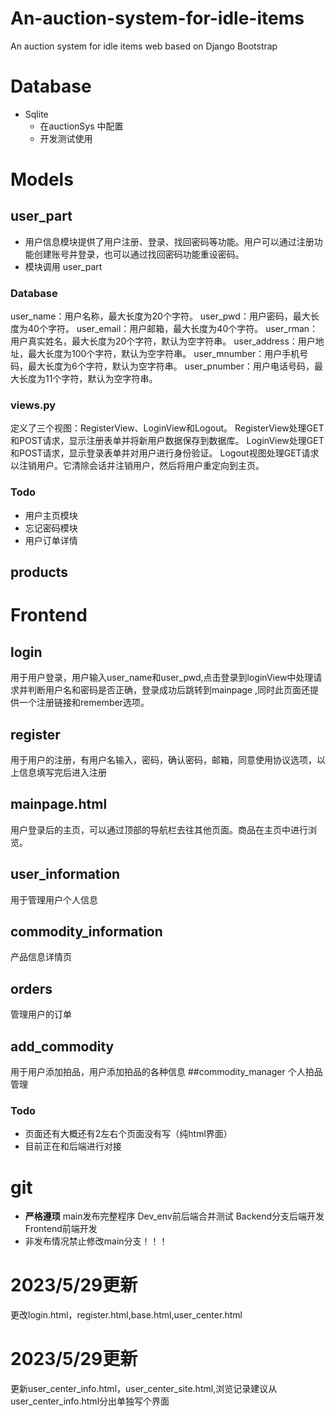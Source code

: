 # An-auction-system-for-idle-items
An auction system for idle items web based on Django Bootstrap

# Database
- Sqlite
  - 在auctionSys 中配置
  - 开发测试使用
# Models
## user_part
- 用户信息模块提供了用户注册、登录、找回密码等功能。用户可以通过注册功能创建账号并登录，也可以通过找回密码功能重设密码。
- 模块调用 user_part
### Database
user_name：用户名称，最大长度为20个字符。
user_pwd：用户密码，最大长度为40个字符。
user_email：用户邮箱，最大长度为40个字符。
user_rman：用户真实姓名，最大长度为20个字符，默认为空字符串。
user_address：用户地址，最大长度为100个字符，默认为空字符串。
user_mnumber：用户手机号码，最大长度为6个字符，默认为空字符串。
user_pnumber：用户电话号码，最大长度为11个字符，默认为空字符串。
### views.py
定义了三个视图：RegisterView、LoginView和Logout。
RegisterView处理GET和POST请求，显示注册表单并将新用户数据保存到数据库。
LoginView处理GET和POST请求，显示登录表单并对用户进行身份验证。
Logout视图处理GET请求以注销用户。它清除会话并注销用户，然后将用户重定向到主页。
### Todo
- 用户主页模块
- 忘记密码模块
- 用户订单详情

## products

# Frontend
  ## login
  用于用户登录，用户输入user_name和user_pwd,点击登录到loginView中处理请求并判断用户名和密码是否正确，登录成功后跳转到mainpage
,同时此页面还提供一个注册链接和remember选项。
  ## register
  用于用户的注册，有用户名输入，密码，确认密码，邮箱，同意使用协议选项，以上信息填写完后进入注册
  ## mainpage.html
  用户登录后的主页，可以通过顶部的导航栏去往其他页面。商品在主页中进行浏览。
  ## user_information
  用于管理用户个人信息
  ## commodity_information
  产品信息详情页
  ## orders
  管理用户的订单
  ## add_commodity
  用于用户添加拍品，用户添加拍品的各种信息
  ##commodity_manager
  个人拍品管理
  ### Todo
  - 页面还有大概还有2左右个页面没有写（纯html界面）
  - 目前正在和后端进行对接
# git
- **严格遵顼** main发布完整程序 Dev_env前后端合并测试 Backend分支后端开发 Frontend前端开发
- 非发布情况禁止修改main分支！！！
# 2023/5/29更新
更改login.html，register.html,base.html,user_center.html
# 2023/5/29更新
更新user_center_info.html，user_center_site.html,浏览记录建议从user_center_info.html分出单独写个界面
